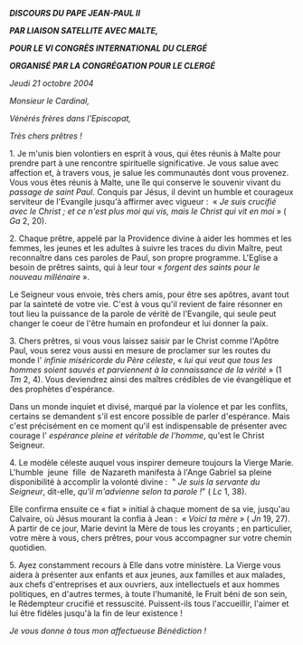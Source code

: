 ***DISCOURS DU PAPE JEAN-PAUL II***

***PAR LIAISON SATELLITE AVEC MALTE,***

***POUR LE VI CONGRÈS INTERNATIONAL DU CLERGÉ***

***ORGANISÉ PAR LA CONGRÉGATION POUR LE CLERGÉ***

*Jeudi 21 octobre 2004*

*Monsieur le Cardinal,*

*Vénérés frères dans l'Episcopat,*

*Très chers prêtres !*

1. Je m'unis bien volontiers en esprit à vous, qui êtes réunis à Malte pour prendre part à une rencontre spirituelle significative. Je vous salue avec affection et, à travers vous, je salue les communautés dont vous provenez. Vous vous êtes réunis à Malte, une île qui conserve le souvenir vivant du *passage de saint Paul*. Conquis par Jésus, il devint un humble et courageux serviteur de l'Evangile jusqu'à affirmer avec vigueur :  « *Je suis crucifié avec le Christ ; et ce n'est plus moi qui vis, mais le Christ qui vit en moi* » ( *Ga* 2, 20).

2. Chaque prêtre, appelé par la Providence divine à aider les hommes et les femmes, les jeunes et les adultes à suivre les traces du divin Maître, peut reconnaître dans ces paroles de Paul, son propre programme. L'Eglise a besoin de prêtres saints, qui à leur tour « *forgent des saints pour le nouveau millénaire* ».

Le Seigneur vous envoie, très chers amis, pour être ses apôtres, avant tout par la sainteté de votre vie. C'est à vous qu'il revient de faire résonner en tout lieu la puissance de la parole de vérité de l'Evangile, qui seule peut changer le coeur de l'être humain en profondeur et lui donner la paix.

3. Chers prêtres, si vous vous laissez saisir par le Christ comme l'Apôtre Paul, vous serez vous aussi en mesure de proclamer sur les routes du monde l' *infinie miséricorde du Père céleste*, « *lui qui veut que tous les hommes soient sauvés et parviennent à la connaissance de la vérité* » (1 *Tm* 2, 4). Vous deviendrez ainsi des maîtres crédibles de vie évangélique et des prophètes d'espérance.

Dans un monde inquiet et divisé, marqué par la violence et par les conflits, certains se demandent s'il est encore possible de parler d'espérance. Mais c'est précisément en ce moment qu'il est indispensable de présenter avec courage l' *espérance pleine et véritable de l'homme*, qu'est le Christ Seigneur.

4. Le modèle céleste auquel vous inspirer demeure toujours la Vierge Marie. L'humble  jeune  fille  de Nazareth manifesta à l'Ange Gabriel sa pleine disponibilité à accomplir la volonté divine :  " *Je suis la servante du Seigneur*, dit-elle, *qu'il m'advienne selon ta parole !*" ( *Lc* 1, 38).

Elle confirma ensuite ce « fiat » initial à chaque moment de sa vie, jusqu'au Calvaire, où Jésus mourant la confia à Jean :  *« *Voici ta mère* »* ( *Jn* 19, 27). A partir de ce jour, Marie devint la Mère de tous les croyants ; en particulier, votre mère à vous, chers prêtres, pour vous accompagner sur votre chemin quotidien.

5. Ayez constamment recours à Elle dans votre ministère. La Vierge vous aidera à présenter aux enfants et aux jeunes, aux familles et aux malades, aux chefs d'entreprises et aux ouvriers, aux intellectuels et aux hommes politiques, en d'autres termes, à toute l'humanité, le Fruit béni de son sein, le Rédempteur crucifié et ressuscité. Puissent-ils tous l'accueillir, l'aimer et lui être fidèles jusqu'à la fin de leur existence !

*Je vous donne à tous mon affectueuse Bénédiction !*